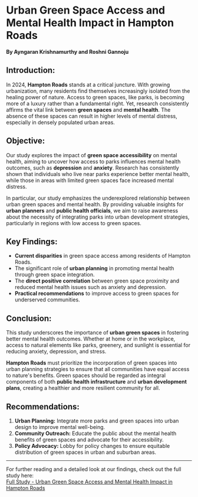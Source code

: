 # Urban Green Space Access and Mental Health Impact in Hampton Roads

**By Ayngaran Krishnamurthy and Roshni Gannoju**

## Introduction:
In 2024, **Hampton Roads** stands at a critical juncture. With growing urbanization, many residents find themselves increasingly isolated from the healing power of nature. Access to green spaces, like parks, is becoming more of a luxury rather than a fundamental right. Yet, research consistently affirms the vital link between **green spaces** and **mental health**. The absence of these spaces can result in higher levels of mental distress, especially in densely populated urban areas.

## Objective:
Our study explores the impact of **green space accessibility** on mental health, aiming to uncover how access to parks influences mental health outcomes, such as **depression** and **anxiety**. Research has consistently shown that individuals who live near parks experience better mental health, while those in areas with limited green spaces face increased mental distress. 

In particular, our study emphasizes the underexplored relationship between urban green spaces and mental health. By providing valuable insights for **urban planners** and **public health officials**, we aim to raise awareness about the necessity of integrating parks into urban development strategies, particularly in regions with low access to green spaces.

## Key Findings:
- **Current disparities** in green space access among residents of Hampton Roads.
- The significant role of **urban planning** in promoting mental health through green space integration.
- The **direct positive correlation** between green space proximity and reduced mental health issues such as anxiety and depression.
- **Practical recommendations** to improve access to green spaces for underserved communities.

## Conclusion:
This study underscores the importance of **urban green spaces** in fostering better mental health outcomes. Whether at home or in the workplace, access to natural elements like parks, greenery, and sunlight is essential for reducing anxiety, depression, and stress. 

**Hampton Roads** must prioritize the incorporation of green spaces into urban planning strategies to ensure that all communities have equal access to nature's benefits. Green spaces should be regarded as integral components of both **public health infrastructure** and **urban development plans**, creating a healthier and more resilient community for all.

## Recommendations:
1. **Urban Planning:** Integrate more parks and green spaces into urban design to improve mental well-being.
2. **Community Outreach:** Educate the public about the mental health benefits of green spaces and advocate for their accessibility.
3. **Policy Advocacy:** Lobby for policy changes to ensure equitable distribution of green spaces in urban and suburban areas.

---

For further reading and a detailed look at our findings, check out the full study here:  
[Full Study - Urban Green Space Access and Mental Health Impact in Hampton Roads](https://storymaps.arcgis.com/stories/61606e5cef6a4cb8be7c312f979e0a91)
